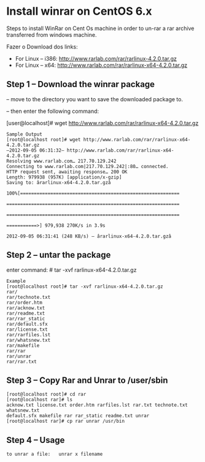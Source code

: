 # Install winrar on CentOS 6.x
Steps to install WinRar on Cent Os machine in order to un-rar a rar archive transferred from windows machine.

Fazer o Download dos links:
 - For Linux – i386:  http://www.rarlab.com/rar/rarlinux-4.2.0.tar.gz
 - For Linux – x64:  http://www.rarlab.com/rar/rarlinux-x64-4.2.0.tar.gz

## Step 1  – Download the winrar package
– move to the directory you want to save the downloaded package to.

– then enter the following command:

[user@localhost]# wget http://www.rarlab.com/rar/rarlinux-x64-4.2.0.tar.gz

    Sample Output
    [root@localhost root]# wget http://www.rarlab.com/rar/rarlinux-x64-4.2.0.tar.gz
    –2012-09-05 06:31:32– http://www.rarlab.com/rar/rarlinux-x64-4.2.0.tar.gz
    Resolving www.rarlab.com… 217.70.129.242
    Connecting to www.rarlab.com|217.70.129.242|:80… connected.
    HTTP request sent, awaiting response… 200 OK
    Length: 979938 (957K) [application/x-gzip]
    Saving to: ârarlinux-x64-4.2.0.tar.gzâ

    100%[==========================================================

    ===============================================================

    ===============================================================

    ===========>] 979,938 270K/s in 3.9s

    2012-09-05 06:31:41 (248 KB/s) – ârarlinux-x64-4.2.0.tar.gzâ

 

## Step 2  – untar the package
enter command:  # tar -xvf rarlinux-x64-4.2.0.tar.gz

    Example
    [root@localhost root]# tar -xvf rarlinux-x64-4.2.0.tar.gz
    rar/
    rar/technote.txt
    rar/order.htm
    rar/acknow.txt
    rar/readme.txt
    rar/rar_static
    rar/default.sfx
    rar/license.txt
    rar/rarfiles.lst
    rar/whatsnew.txt
    rar/makefile
    rar/rar
    rar/unrar
    rar/rar.txt
 

## Step 3 – Copy Rar and Unrar to /user/sbin
    [root@localhost root]# cd rar
    [root@localhost rar]# ls
    acknow.txt license.txt order.htm rarfiles.lst rar.txt technote.txt whatsnew.txt
    default.sfx makefile rar rar_static readme.txt unrar
    [root@localhost rar]# cp rar unrar /usr/bin

 

## Step 4 – Usage
    to unrar a file:   unrar x filename
